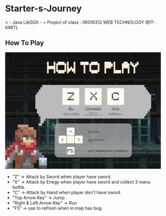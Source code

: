 # Starter-s-Journey
&lt; - Java LibGDX - > Project of class : 06016312 WEB TECHNOLOGY @IT-KMITL

## How To Play
![alt text](/img/HTP.png)
- "Z" -> Attack by Sword when player have sword.
- "X" -> Attack by Enegy when player have sword and collect 3 mana bottle.
- "C" -> Attack by Hand when player don't have sword.
- "Top Arrow Key" -> Jump
- "Right & Left Arrow Key" -> Run
- "F5" -> use to refresh when in map has bug.
